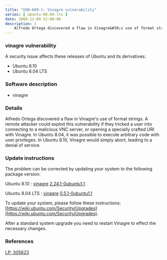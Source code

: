 ```yaml
---
title: "USN-689-1: Vinagre vulnerability"
series: [ ubuntu-08.04-lts ]
date: 2008-12-09 12:00:00
description: |
    Alfredo Ortega discovered a flaw in Vinagre&#39;s use of format strings. A remote attacker could exploit this vulnerability if they tricked a user into connecting to a malicious VNC server, or opening a specially crafted URI with Vinagre. In Ubuntu 8.04, it was possible to execute arbitrary code with user privileges. In Ubuntu 8.10, Vinagre would simply abort, leading to a denial of service. 
--- 
```

 
### vinagre vulnerability

A security issue affects these releases of Ubuntu and its derivatives:

* Ubuntu 8.10
* Ubuntu 8.04 LTS

### Software description

* vinagre 

### Details

Alfredo Ortega discovered a flaw in Vinagre&#39;s use of format strings. A remote attacker could exploit this vulnerability if they tricked a user into connecting to a malicious VNC server, or opening a specially crafted URI with Vinagre. In Ubuntu 8.04, it was possible to execute arbitrary code with user privileges. In Ubuntu 8.10, Vinagre would simply abort, leading to a denial of service. 

### Update instructions

The problem can be corrected by updating your system to the following package version:

Ubuntu 8.10
 : [vinagre](https://launchpad.net/ubuntu/+source/vinagre) <span> [2.24.1-0ubuntu1.1](https://launchpad.net/ubuntu/+source/vinagre/2.24.1-0ubuntu1.1) </span> 

Ubuntu 8.04 LTS
 : [vinagre](https://launchpad.net/ubuntu/+source/vinagre) <span> [0.5.1-0ubuntu1.1](https://launchpad.net/ubuntu/+source/vinagre/0.5.1-0ubuntu1.1) </span> 

To update your system, please follow these instructions: [https://wiki.ubuntu.com/Security/Upgrades](https://wiki.ubuntu.com/Security/Upgrades).

After a standard system upgrade you need to restart Vinagre to effect the necessary changes. 

### References

 [LP: 305623](https://launchpad.net/bugs/305623)
 
